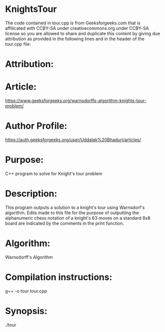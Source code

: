 # KnightsTour

The code contained in tour.cpp is from Geeksforgeeks.com that is affilicated with CCBY-SA under creativecommons.org under CCBY-SA license so you are allowed to share and duplicate this content by giving due attribution as provided in the following lines and in the header of the tour.cpp file:
 
# Attribution:

# Article: 
https://www.geeksforgeeks.org/warnsdorffs-algorithm-knights-tour-problem/

# Author Profile:
https://auth.geeksforgeeks.org/user/Uddalak%20Bhaduri/articles/

# Purpose: 
C++ program to solve for Knight's tour problem

# Description: 
This program outputs a solution to a knight's tour using Warnsdorf's algorithm. Edits made to this file for the purpose of outputting the alphanumeric chess notation of a knight's 63 moves on a standard 8x8 board are indicated by the comments in the print function.

# Algorithm: 
Warnsdorff's Algorithm

# Compilation instructions: 
g++ -o tour tour.cpp

# Synopsis: 
./tour
